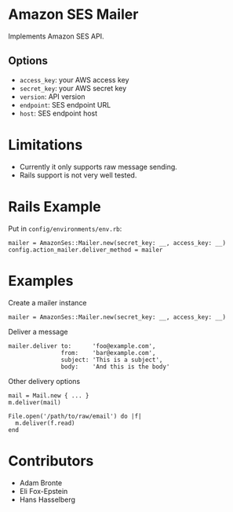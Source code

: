 # Amazon SES Mailer
Implements Amazon SES API.

## Options
- `access_key`: your AWS access key
- `secret_key`: your AWS secret key
- `version`: API version
- `endpoint`: SES endpoint URL
- `host`: SES endpoint host

# Limitations
- Currently it only supports raw message sending.
- Rails support is not very well tested.

# Rails Example

Put in `config/environments/env.rb`:

	mailer = AmazonSes::Mailer.new(secret_key: __, access_key: __)
    config.action_mailer.deliver_method = mailer

# Examples

Create a mailer instance

	mailer = AmazonSes::Mailer.new(secret_key: __, access_key: __)

Deliver a message

	mailer.deliver to:      'foo@example.com',
				   from:    'bar@example.com',
				   subject: 'This is a subject',
				   body:    'And this is the body'

Other delivery options
    
	mail = Mail.new { ... }
    m.deliver(mail)
    
	File.open('/path/to/raw/email') do |f|
      m.deliver(f.read)	
	end
	
# Contributors
- Adam Bronte
- Eli Fox-Epstein
- Hans Hasselberg